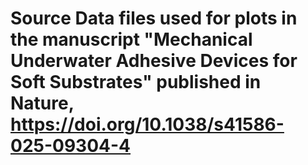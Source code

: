 # Source Data files used for plots in the manuscript "Mechanical Underwater Adhesive Devices for Soft Substrates" published in Nature, https://doi.org/10.1038/s41586-025-09304-4
